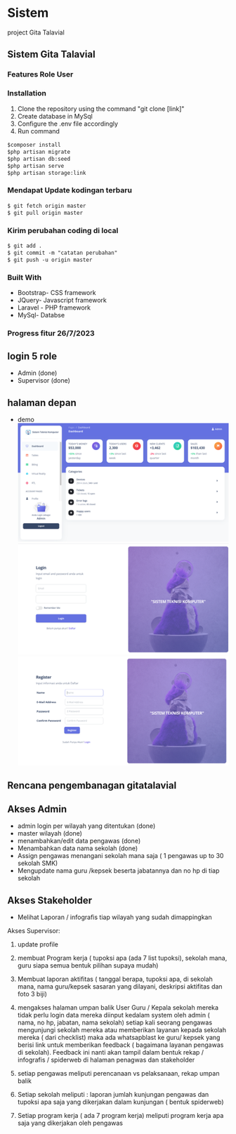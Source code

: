 # Sistem
project Gita Talavial

## Sistem  Gita Talavial

### Features Role User

### Installation
1. Clone the repository using the command "git clone [link]"
2. Create database in MySql
3. Configure the .env file accordingly
4. Run command 

```
$composer install
$php artisan migrate
$php artisan db:seed
$php artisan serve
$php artisan storage:link
```
### Mendapat Update kodingan terbaru
```
$ git fetch origin master
$ git pull origin master
```
### Kirim perubahan coding di local
```
$ git add .
$ git commit -m "catatan perubahan"
$ git push -u origin master
```

### Built With
* Bootstrap- CSS framework
* JQuery- Javascript framework
* Laravel - PHP framework
* MySql- Databse

### Progress fitur 26/7/2023

## login 5 role
* Admin (done)
* Supervisor (done)


## halaman depan

* demo
![demo](public/gambardemo/paneldashboard.png)
![login](public/gambardemo/login.png)
![daftar](public/gambardemo/daftar.png)

## Rencana pengembanagan gitatalavial

## Akses Admin
* admin login per wilayah yang ditentukan (done)
* master wilayah (done)
* menambahkan/edit data pengawas (done)
* Menambahkan data nama sekolah (done)
* Assign pengawas menangani sekolah mana saja ( 1 pengawas up to 30 sekolah SMK)
* Mengupdate nama guru /kepsek beserta jabatannya dan no hp di tiap sekolah
## Akses Stakeholder
* Melihat Laporan / infografis tiap wilayah yang sudah dimappingkan

Akses Supervisor:
1. update profile
2. membuat Program kerja ( tupoksi apa (ada 7 list tupoksi), sekolah mana, guru siapa semua bentuk pilihan supaya mudah)
3. Membuat laporan aktifitas ( tanggal berapa, tupoksi apa, di sekolah mana, nama guru/kepsek sasaran yang dilayani, deskripsi aktifitas dan foto 3 biji)
4. mengakses halaman umpan balik
User Guru / Kepala sekolah
mereka tidak perlu login
data mereka diinput kedalam system oleh admin ( nama, no hp, jabatan, nama sekolah)
setiap kali seorang pengawas mengunjungi sekolah mereka atau memberikan layanan kepada sekolah mereka ( dari checklist) maka ada whatsapblast ke guru/ kepsek yang berisi link untuk memberikan feedback ( bagaimana layanan pengawas di sekolah). Feedback ini nanti akan tampil dalam bentuk rekap / infografis / spiderweb di halaman penagwas dan stakeholder

1. setiap pengawas meliputi perencanaan vs pelaksanaan, rekap umpan balik
2. Setiap sekolah meliputi : laporan jumlah kunjungan pengawas dan tupoksi apa saja yang dikerjakan dalam kunjungan ( bentuk spiderweb)
3. Setiap program kerja ( ada 7 program kerja) meliputi program kerja apa saja yang dikerjakan oleh pengawas